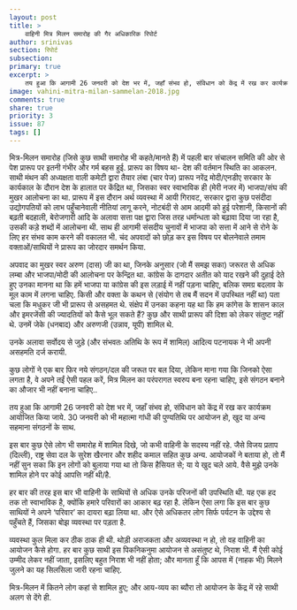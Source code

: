 ```yaml
---
layout: post
title: >
    वाहिनी मित्र मिलन समारोह की गैर अधिकारिक रिपोर्ट
author: srinivas
section: रिपोर्ट
subsection:
primary: true
excerpt: >
    तय हुआ कि आगामी 26 जनवरी को देश भर में, जहाँ संभव हो, संविधान को केंद्र में रख कर कार्यक्रम आयोजित किया जाये. 30 जनवरी को भी महात्मा गांधी की पुण्यतिथि पर आयोजन हो, खुद या अन्य सहमाना संगठनों के साथ.
image: vahini-mitra-milan-sammelan-2018.jpg
comments: true
share: true
priority: 3
issue: 87
tags: []
---
```


मित्र-मिलन समारोह (जिसे कुछ साथी समारोह भी कहते/मानते हैं) में पहली बार संचालन समिति की ओर से पेश प्रारूप पर इतनी गंभीर और गर्म बहस हुई. प्रारूप का विषय था- देश की वर्तमान स्थिति का आकलन. साथी मंथन की अध्यक्षता वाली कमेटी द्वारा तैयार लंबा (चार पेज) प्रारूप नरेंद्र मोदी/एनडीए सरकार के कार्यकाल के दौरान देश के हालात पर केंद्रित था, जिसका स्वर स्वाभाविक ही (मेरी नजर में) भाजपा/संघ की मुखर आलोचना का था. प्रारूप में इस दौरान अर्थ व्यवस्था में आयी गिरावट, सरकार द्वारा कुछ पसंदीदा उद्योगपतियों को लाभ पहुँचानेवाली नीतियां लागू करने, नोटबंदी से आम आदमी को हुई परेशानी, किसानों की बढ़ती बदहाली, बेरोजगारी आदि के अलावा सत्ता पक्ष द्वारा जिस तरह धर्मान्धता को बढ़ावा दिया जा रहा है, उसकी कड़े शब्दों में आलोचना थी. साथ ही आगामी संसदीय चुनावों में भाजपा को सत्ता में आने से रोने के लिए हर संभव काम करने की वकालत भी. चंद अपवादों को छोड़ कर इस विषय पर बोलनेवाले तमाम वक्ताओं/साथियों ने प्रारूप का जोरदार समर्थन किया.

अपवाद का मुखर स्वर अरुण (दास) जी का था, जिनके अनुसार (जो मैं समझ सका) जरूरत से अधिक लम्बा और भाजपा/मोदी की आलोचना पर केन्द्रित था. कांग्रेस के दागदार अतीत को याद रखने की दुहाई देते हुए उनका मानना था कि हमें भाजपा या कांग्रेस की इस लड़ाई में नहीं पड़ना चाहिए, बलिक समग्र बदलाव के मूल काम में लगना चाहिए. किसी और वक्ता के कथन से (संयोग से तब मैं सदन में उपस्थित नहीं था) पता चला कि मधुकर जी भी प्रारूप से असहमत थे. संक्षेप में उनका कहना यह था कि हम कांगेस के शासन काल और इमरजेंसी की ज्यादतियों को कैसे भूल सकते हैं? कुछ और साथी प्रारूप की दिशा को लेकर संतुष्ट नहीं थे. उनमें जेके (धनबाद) और अरुणजी (उन्नाव, यूपी) शामिल थे.

उनके अलावा सर्वोदय से जुड़े (और संभवतः अतिथि के रूप में शामिल) आदित्य पटनायक ने भी अपनी असहमति दर्ज करायी.

कुछ लोगों ने एक बार फिर नये संगठन/दल की जरूत पर बल दिया, लेकिन माना गया कि जिनको ऐसा लगता है, वे अपने तईं ऐसी पहल करें, मित्र मिलन का परंपरागत स्वरुप बना रहना चाहिए, इसे संगठन बनाने का औजार भी नहीं बनाना चाहिए..

तय हुआ कि आगामी 26 जनवरी को देश भर में, जहाँ संभव हो, संविधान को केंद्र में रख कर कार्यक्रम आयोजित किया जाये. 30 जनवरी को भी महात्मा गांधी की पुण्यतिथि पर आयोजन हो, खुद या अन्य सहमाना संगठनों के साथ.

इस बार कुछ ऐसे लोग भी समारोह में शामिल दिखे, जो कभी वाहिनी के सदस्य नहीं रहे. जैसे विजय प्रताप (दिल्ली), राष्ट्र सेवा दल के सुरेश खैरनार और शहीद कमाल सहित कुछ अन्य. आयोजकों ने बताया हो, तो मैं नहीं सुन सका कि इन लोगों को बुलाया गया था तो किस हैसियत से; या ये खुद चले आये. वैसे मुझे उनके शामिल होने पर कोई आपत्ति नहीं थी/है.

हर बार की तरह इस बार भी वाहिनी के साथियों से अधिक उनके परिजनों की उपस्थिति थी. यह एक हद तक तो स्वाभाविक है, क्योंकि हमारे परिवारों का आकार बढ़ रहा है. लेकिन ऐसा लगा कि इस बार कुछ साथियों ने अपने ‘परिवार’ का दायरा बढ़ा लिया था. और ऐसे अधिकतर लोग सिर्फ पर्यटन के उद्देश्य से पहुँचते हैं, जिसका बोझ व्यवस्था पर पड़ता है.

व्यवस्था कुल मिला कर ठीक ठाक ही थी. थोड़ी अराजकता और अव्यवस्था न हो, तो वह वाहिनी का आयोजन कैसे होगा. हर बार कुछ साथी इस पिकनिकनुमा आयोजन से असंतुष्ट थे, निराश भी. मैं ऐसी कोई उम्मीद लेकर नहीं जाता, इसलिए बहुत निराश भी नहीं होता; और मानता हूँ कि आपस में (नाहक भी) मिलने जुलने का यह सिलसिला जारी रहना चाहिए.

मित्र-मिलन में कितने लोग कहां से शामिल हुए; और आय-व्यय का ब्यौरा तो आयोजन के केंद्र में रहे साथी अलग से देंगे ही.